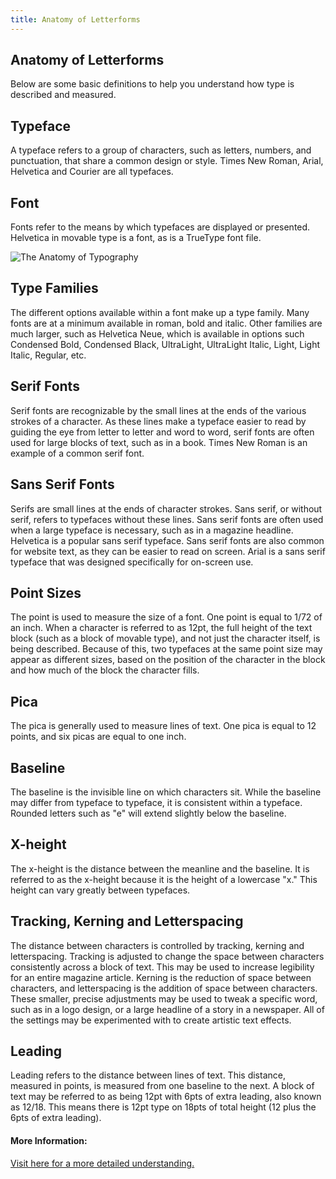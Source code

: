 ```yaml
---
title: Anatomy of Letterforms
---
```

## Anatomy of Letterforms

Below are some basic definitions to help you understand how type is described and measured.

## Typeface
A typeface refers to a group of characters, such as letters, numbers, and punctuation, that share a common design or style. Times New Roman, Arial, Helvetica and Courier are all typefaces.


## Font
Fonts refer to the means by which typefaces are displayed or presented. Helvetica in movable type is a font, as is a TrueType font file.

![The Anatomy of Typography](https://designschool.canva.com/wp-content/uploads/sites/2/2015/07/typography-terms-infographic-tb-1324x0.png)

## Type Families
The different options available within a font make up a type family. Many fonts are at a minimum available in roman, bold and italic. Other families are much larger, such as Helvetica Neue, which is available in options such Condensed Bold, Condensed Black, UltraLight, UltraLight Italic, Light, Light Italic, Regular, etc.

## Serif Fonts
Serif fonts are recognizable by the small lines at the ends of the various strokes of a character. As these lines make a typeface easier to read by guiding the eye from letter to letter and word to word, serif fonts are often used for large blocks of text, such as in a book. Times New Roman is an example of a common serif font.

## Sans Serif Fonts
Serifs are small lines at the ends of character strokes. Sans serif, or without serif, refers to typefaces without these lines. Sans serif fonts are often used when a large typeface is necessary, such as in a magazine headline. Helvetica is a popular sans serif typeface. Sans serif fonts are also common for website text, as they can be easier to read on screen. Arial is a sans serif typeface that was designed specifically for on-screen use.

## Point Sizes
The point is used to measure the size of a font. One point is equal to 1/72 of an inch. When a character is referred to as 12pt, the full height of the text block (such as a block of movable type), and not just the character itself, is being described. Because of this, two typefaces at the same point size may appear as different sizes, based on the position of the character in the block and how much of the block the character fills.

## Pica
The pica is generally used to measure lines of text. One pica is equal to 12 points, and six picas are equal to one inch.

## Baseline
The baseline is the invisible line on which characters sit. While the baseline may differ from typeface to typeface, it is consistent within a typeface. Rounded letters such as "e" will extend slightly below the baseline.

## X-height
The x-height is the distance between the meanline and the baseline. It is referred to as the x-height because it is the height of a lowercase "x." This height can vary greatly between typefaces.

## Tracking, Kerning and Letterspacing
The distance between characters is controlled by tracking, kerning and letterspacing. Tracking is adjusted to change the space between characters consistently across a block of text. This may be used to increase legibility for an entire magazine article. Kerning is the reduction of space between characters, and letterspacing is the addition of space between characters. These smaller, precise adjustments may be used to tweak a specific word, such as in a logo design, or a large headline of a story in a newspaper. All of the settings may be experimented with to create artistic text effects.

## Leading
Leading refers to the distance between lines of text. This distance, measured in points, is measured from one baseline to the next. A block of text may be referred to as being 12pt with 6pts of extra leading, also known as 12/18. This means there is 12pt type on 18pts of total height (12 plus the 6pts of extra leading).

#### More Information:
<!-- Please add any articles you think might be helpful to read before writing the article -->

<a href="http://typomil.com/anatomy/index.html">Visit here for a more detailed understanding.</a>
